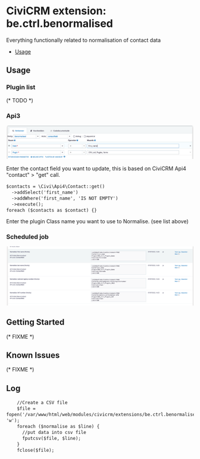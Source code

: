 # CiviCRM extension: be.ctrl.benormalised

Everything functionally related to normalisation of contact data
- [Usage](#usage)

## Usage

### Plugin list

(* TODO *)

### Api3

![Screenshot](/images/api.png)

Enter the contact field you want to update, this is based on CiviCRM Api4 "contact" > "get" call.

```
$contacts = \Civi\Api4\Contact::get()
  ->addSelect('first_name')
  ->addWhere('first_name', 'IS NOT EMPTY')
  ->execute();
foreach ($contacts as $contact) {}
```

Enter the plugin Class name you want to use to Normalise. (see list above)

### Scheduled job

![Screenshot](/images/scheduled_job.png)

## Getting Started

(* FIXME *)

## Known Issues

(* FIXME *)

## Log

```
    //Create a CSV file
    $file = fopen('/var/www/html/web/modules/civicrm/extensions/be.ctrl.benormalised/results.csv', 'w');
    foreach ($normalise as $line) {
      //put data into csv file
      fputcsv($file, $line);
    }
    fclose($file);
```
